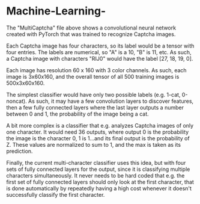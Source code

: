 # Machine-Learning-

The "MultiCaptcha" file above shows a convolutional neural network created with PyTorch that was trained to recognize Captcha images.

Each Captcha image has four characters, so its label would be a tensor with four entries. The labels are numerical, so "A" is a 10, "B" is 11, etc. As such, a Captcha image with characters "RIJ0" would have the label [27, 18, 19, 0]. 

Each image has resolution 60 x 160 with 3 color channels. As such, each image is 3x60x160, and the overall tensor of all 500 training images is 500x3x60x160. 

The simplest classifier would have only two possible labels (e.g. 1-cat, 0-noncat). As such, it may have a few convolution layers to discover features, then a few fully connected layers where the last layer outputs a number between 0 and 1, the probability of the image being a cat. 

A bit more complex is a classifier that e.g. analyzes Captcha images of only one character. It would need 36 outputs, where output 0 is the probability the image is the character 0, 1 is 1...and its final output is the probability of Z. These values are normalized to sum to 1, and the max is taken as its prediction. 

Finally, the current multi-character classifier uses this idea, but with four sets of fully connected layers for the output, since it is classifying multiple characters simultaneously. It never needs to be hard coded that e.g. the first set of fully connected layers should only look at the first character, that is done automatically by repeatedly having a high cost whenever it doesn't successfully classify the first character. 
